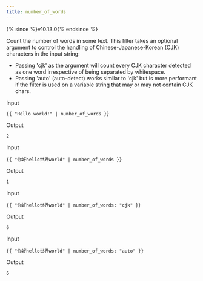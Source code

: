 ```yaml
---
title: number_of_words
---
```


{% since %}v10.13.0{% endsince %}

Count the number of words in some text. This filter takes an optional argument to control the handling of Chinese-Japanese-Korean (CJK) characters in the input string:
- Passing 'cjk' as the argument will count every CJK character detected as one word irrespective of being separated by whitespace.
- Passing 'auto' (auto-detect) works similar to 'cjk' but is more performant if the filter is used on a variable string that may or may not contain CJK chars.

Input
```liquid
{{ "Hello world!" | number_of_words }}
```

Output
```text
2
```

Input
```liquid
{{ "你好hello世界world" | number_of_words }}
```

Output
```text
1
```

Input
```liquid
{{ "你好hello世界world" | number_of_words: "cjk" }}
```

Output
```text
6
```

Input
```liquid
{{ "你好hello世界world" | number_of_words: "auto" }}
```

Output
```text
6
```
